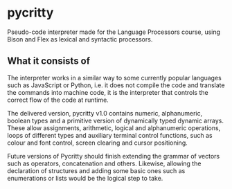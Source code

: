 # pycritty
Pseudo-code interpreter made for the Language Processors course, using Bison and Flex as lexical and syntactic processors.

## What it consists of

The interpreter works in a similar way to some currently popular languages such as JavaScript or Python, i.e. it does not compile the code and translate the commands into machine code, it is the interpreter that controls the correct flow of the code at runtime.

The delivered version, pycritty v1.0 contains numeric, alphanumeric, boolean types and a primitive version of dynamically typed dynamic arrays. These allow assignments, arithmetic, logical and alphanumeric operations, loops of different types and auxiliary terminal control functions, such as colour and font control, screen clearing and cursor positioning.

Future versions of Pycritty should finish extending the grammar of vectors such as operators, concatenation and others. Likewise, allowing the declaration of structures and adding some basic ones such as enumerations or lists would be the logical step to take.
